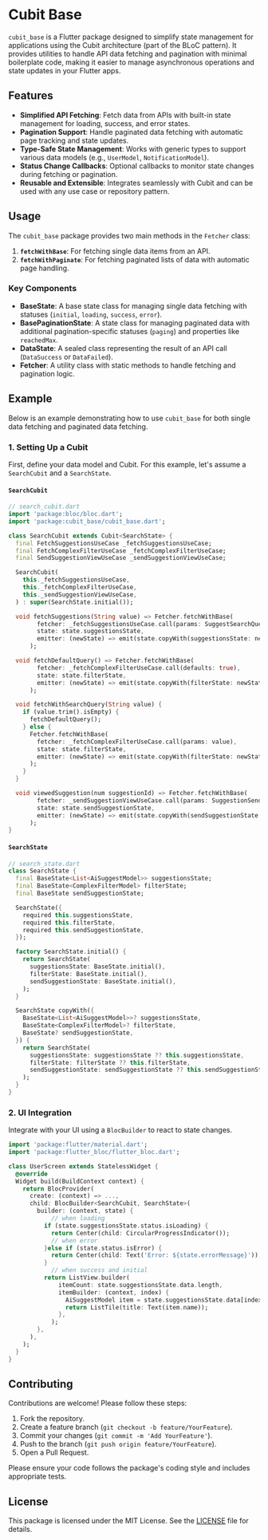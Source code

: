 # Cubit Base

`cubit_base` is a Flutter package designed to simplify state management for applications using the Cubit architecture (part of the BLoC pattern). It provides utilities to handle API data fetching and pagination with minimal boilerplate code, making it easier to manage asynchronous operations and state updates in your Flutter apps.

## Features

- **Simplified API Fetching**: Fetch data from APIs with built-in state management for loading, success, and error states.
- **Pagination Support**: Handle paginated data fetching with automatic page tracking and state updates.
- **Type-Safe State Management**: Works with generic types to support various data models (e.g., `UserModel`, `NotificationModel`).
- **Status Change Callbacks**: Optional callbacks to monitor state changes during fetching or pagination.
- **Reusable and Extensible**: Integrates seamlessly with Cubit and can be used with any use case or repository pattern.

## Usage

The `cubit_base` package provides two main methods in the `Fetcher` class:

1. **`fetchWithBase`**: For fetching single data items from an API.
2. **`fetchWithPaginate`**: For fetching paginated lists of data with automatic page handling.

### Key Components

- **BaseState<T>**: A base state class for managing single data fetching with statuses (`initial`, `loading`, `success`, `error`).
- **BasePaginationState<T>**: A state class for managing paginated data with additional pagination-specific statuses (`paging`) and properties like `reachedMax`.
- **DataState<T>**: A sealed class representing the result of an API call (`DataSuccess` or `DataFailed`).
- **Fetcher**: A utility class with static methods to handle fetching and pagination logic.

## Example

Below is an example demonstrating how to use `cubit_base` for both single data fetching and paginated data fetching.

### 1. Setting Up a Cubit

First, define your data model and Cubit. For this example, let's assume a `SearchCubit` and a `SearchState`.

#### `SearchCubit`

```dart
// search_cubit.dart
import 'package:bloc/bloc.dart';
import 'package:cubit_base/cubit_base.dart';

class SearchCubit extends Cubit<SearchState> {
  final FetchSuggestionsUseCase _fetchSuggestionsUseCase;
  final FetchComplexFilterUseCase _fetchComplexFilterUseCase;
  final SendSuggestionViewUseCase _sendSuggestionViewUseCase;

  SearchCubit(
    this._fetchSuggestionsUseCase,
    this._fetchComplexFilterUseCase,
    this._sendSuggestionViewUseCase,
  ) : super(SearchState.initial());

  void fetchSuggestions(String value) => Fetcher.fetchWithBase(
        fetcher: _fetchSuggestionsUseCase.call(params: SuggestSearchQuery(search: value)),
        state: state.suggestionsState,
        emitter: (newState) => emit(state.copyWith(suggestionsState: newState)),
      );

  void fetchDefaultQuery() => Fetcher.fetchWithBase(
        fetcher: _fetchComplexFilterUseCase.call(defaults: true),
        state: state.filterState,
        emitter: (newState) => emit(state.copyWith(filterState: newState)),
      );

  void fetchWithSearchQuery(String value) {
    if (value.trim().isEmpty) {
      fetchDefaultQuery();
    } else {
      Fetcher.fetchWithBase(
        fetcher: _fetchComplexFilterUseCase.call(params: value),
        state: state.filterState,
        emitter: (newState) => emit(state.copyWith(filterState: newState)),
      );
    }
  }

  void viewedSuggestion(num suggestionId) => Fetcher.fetchWithBase(
        fetcher: _sendSuggestionViewUseCase.call(params: SuggestionSendBody(id: suggestionId)),
        state: state.sendSuggestionState,
        emitter: (newState) => emit(state.copyWith(sendSuggestionState: newState)),
      );
}
```

#### `SearchState`

```dart
// search_state.dart
class SearchState {
  final BaseState<List<AiSuggestModel>> suggestionsState;
  final BaseState<ComplexFilterModel> filterState;
  final BaseState sendSuggestionState;

  SearchState({
    required this.suggestionsState,
    required this.filterState,
    required this.sendSuggestionState,
  });

  factory SearchState.initial() {
    return SearchState(
      suggestionsState: BaseState.initial(),
      filterState: BaseState.initial(),
      sendSuggestionState: BaseState.initial(),
    );
  }

  SearchState copyWith({
    BaseState<List<AiSuggestModel>>? suggestionsState,
    BaseState<ComplexFilterModel>? filterState,
    BaseState? sendSuggestionState,
  }) {
    return SearchState(
      suggestionsState: suggestionsState ?? this.suggestionsState,
      filterState: filterState ?? this.filterState,
      sendSuggestionState: sendSuggestionState ?? this.sendSuggestionState,
    );
  }
}
```


### 2. UI Integration

Integrate with your UI using a `BlocBuilder` to react to state changes.

```dart
import 'package:flutter/material.dart';
import 'package:flutter_bloc/flutter_bloc.dart';

class UserScreen extends StatelessWidget {
  @override
  Widget build(BuildContext context) {
    return BlocProvider(
      create: (context) => ...,
      child: BlocBuilder<SearchCubit, SearchState>(
        builder: (context, state) {
            // when loading
          if (state.suggestionsState.status.isLoading) {
            return Center(child: CircularProgressIndicator());
            // when error
          }else if (state.status.isError) {
            return Center(child: Text('Error: ${state.errorMessage}'));
          }
            // when success and initial
          return ListView.builder(
              itemCount: state.suggestionsState.data.length,
              itemBuilder: (context, index) {
                AiSuggestModel item = state.suggestionsState.data[index];
                return ListTile(title: Text(item.name));
              },
            );
        },
      ),
    );
  }
}
```

## Contributing

Contributions are welcome! Please follow these steps:

1. Fork the repository.
2. Create a feature branch (`git checkout -b feature/YourFeature`).
3. Commit your changes (`git commit -m 'Add YourFeature'`).
4. Push to the branch (`git push origin feature/YourFeature`).
5. Open a Pull Request.

Please ensure your code follows the package's coding style and includes appropriate tests.

## License

This package is licensed under the MIT License. See the [LICENSE](LICENSE) file for details.
